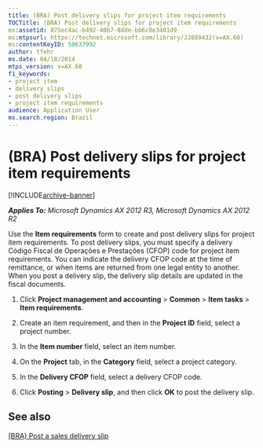 ```yaml
---
title: (BRA) Post delivery slips for project item requirements
TOCTitle: (BRA) Post delivery slips for project item requirements
ms:assetid: 875ec4ac-b492-40b7-8dde-bb6c0e3401d9
ms:mtpsurl: https://technet.microsoft.com/library/JJ889432(v=AX.60)
ms:contentKeyID: 50637992
author: tfehr
ms.date: 04/18/2014
mtps_version: v=AX.60
f1_keywords:
- project item
- delivery slips
- post delivery slips
- project item requirements
audience: Application User
ms.search.region: Brazil
---
```


# (BRA) Post delivery slips for project item requirements 


[!INCLUDE[archive-banner](includes/archive-banner.md)]


_**Applies To:** Microsoft Dynamics AX 2012 R3, Microsoft Dynamics AX 2012 R2_

Use the **Item requirements** form to create and post delivery slips for project item requirements. To post delivery slips, you must specify a delivery Código Fiscal de Operações e Prestações (CFOP) code for project item requirements. You can indicate the delivery CFOP code at the time of remittance, or when items are returned from one legal entity to another. When you post a delivery slip, the delivery slip details are updated in the fiscal documents.

1.  Click **Project management and accounting** \> **Common** \> **Item tasks** \> **Item requirements**.

2.  Create an item requirement, and then in the **Project ID** field, select a project number.

3.  In the **Item number** field, select an item number.

4.  On the **Project** tab, in the **Category** field, select a project category.

5.  In the **Delivery CFOP** field, select a delivery CFOP code.

6.  Click **Posting** \> **Delivery slip**, and then click **OK** to post the delivery slip.

## See also

[(BRA) Post a sales delivery slip](bra-post-a-sales-delivery-slip.md)

  


